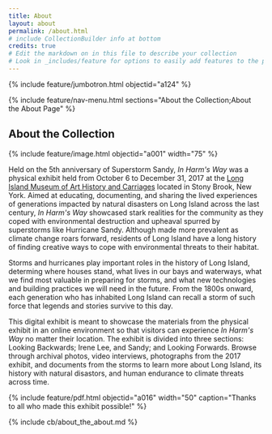 ```yaml
---
title: About
layout: about
permalink: /about.html
# include CollectionBuilder info at bottom
credits: true
# Edit the markdown on in this file to describe your collection
# Look in _includes/feature for options to easily add features to the page
---
```



{% include feature/jumbotron.html objectid="a124" %}

{% include feature/nav-menu.html sections="About the Collection;About the About Page" %}

## About the Collection

{% include feature/image.html objectid="a001" width="75" %}

Held on the 5th anniversary of Superstorm Sandy, *In Harm's Way* was a physical exhibit held from October 6 to December 31, 2017 at the [Long Island Museum of Art History and Carriages](https://longislandmuseum.org/) located in Stony Brook, New York. Aimed at educating, documenting, and sharing the lived experiences of generations impacted by natural disasters on Long Island across the last century, *In Harm's Way* showcased stark realities for the community as they coped with environmental destruction and upheaval spurred by superstorms like Hurricane Sandy. Although made more prevalent as climate change roars forward, residents of Long Island have a long history of finding creative ways to cope with environmental threats to their habitat.

Storms and hurricanes play important roles in the history of Long Island, determing where houses stand, what lives in our bays and waterways, what we find most valuable in preparing for storms, and what new technologies and building practices we will need in the future. From the 1800s onward, each generation who has inhabited Long Island can recall a storm of such force that legends and stories survive to this day. 

This digital exhibit is meant to showcase the materials from the physical exhibit in an online environment so that visitors can experience *In Harm's Way* no matter their location. The exhibit is divided into three sections: Looking Backwards; Irene Lee, and Sandy; and Looking Forwards. Browse through archival photos, video interviews, photographs from the 2017 exhibit, and documents from the storms to learn more about Long Island, its history with natural disastors, and human endurance to climate threats across time. 

 {% include feature/pdf.html objectid="a016" width="50" caption="Thanks to all who made this exhibit possible!" %}




<!-- IMPORTANT!!! DELETE this comment and the include below when you are finished editing this page for your collection. The include below introduces about page features. They will show up on your collection's about page until you delete it.  -->
{% include cb/about_the_about.md %} 
